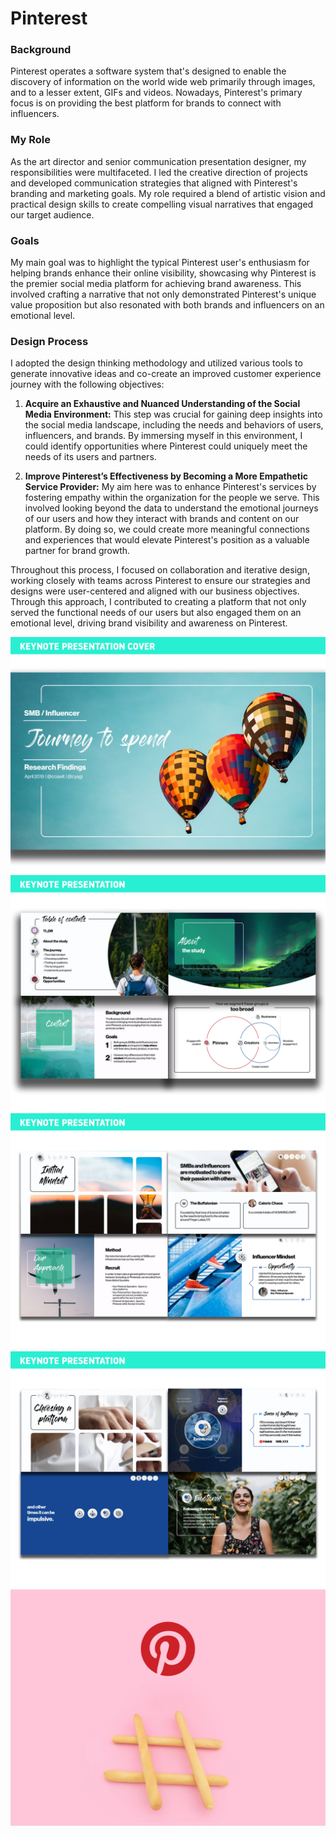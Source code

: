 # Pinterest

### Background

Pinterest operates a software system that's designed to enable the discovery of information on the world wide web primarily through images, and to a lesser extent, GIFs and videos. Nowadays, Pinterest's primary focus is on providing the best platform for brands to connect with influencers.

### My Role

As the art director and senior communication presentation designer, my responsibilities were multifaceted. I led the creative direction of projects and developed communication strategies that aligned with Pinterest's branding and marketing goals. My role required a blend of artistic vision and practical design skills to create compelling visual narratives that engaged our target audience.

### Goals

My main goal was to highlight the typical Pinterest user's enthusiasm for helping brands enhance their online visibility, showcasing why Pinterest is the premier social media platform for achieving brand awareness. This involved crafting a narrative that not only demonstrated Pinterest's unique value proposition but also resonated with both brands and influencers on an emotional level.

### Design Process

I adopted the design thinking methodology and utilized various tools to generate innovative ideas and co-create an improved customer experience journey with the following objectives:

1. **Acquire an Exhaustive and Nuanced Understanding of the Social Media Environment:** This step was crucial for gaining deep insights into the social media landscape, including the needs and behaviors of users, influencers, and brands. By immersing myself in this environment, I could identify opportunities where Pinterest could uniquely meet the needs of its users and partners.

2. **Improve Pinterest’s Effectiveness by Becoming a More Empathetic Service Provider:** My aim here was to enhance Pinterest's services by fostering empathy within the organization for the people we serve. This involved looking beyond the data to understand the emotional journeys of our users and how they interact with brands and content on our platform. By doing so, we could create more meaningful connections and experiences that would elevate Pinterest's position as a valuable partner for brand growth.

Throughout this process, I focused on collaboration and iterative design, working closely with teams across Pinterest to ensure our strategies and designs were user-centered and aligned with our business objectives. Through this approach, I contributed to creating a platform that not only served the functional needs of our users but also engaged them on an emotional level, driving brand visibility and awareness on Pinterest.

![My Image](/doc/01.jpeg)
![My Image](/doc/02.jpeg)
![My Image](/doc/03.jpeg)
![My Image](/doc/04.jpeg)
![My Image](/doc/05.jpeg)
